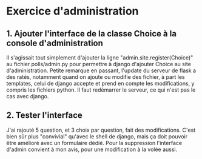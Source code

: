 # Exercice d'administration

## 1. Ajouter l'interface de la classe Choice à la console d'administration

Il s'agissait tout simplement d'ajouter la ligne 
"admin.site.register(Choice)" au fichier polls/admin.py 
pour permettre à django d'ajouter Choice au site 
d'administration. 
Petite remarque en passant, l'update du serveur de flask a 
des ratés, notamment quand on ajoute ou modifie des fichier, 
à part les templates, celui de django accepte et prend en 
compte les modifications, y compris les fichiers python. 
Il faut redémarrer le serveur, ce qui n'est pas le cas 
avec django.
## 2. Tester l'interface
J'ai rajouté 5 question, et 3 choix par question, fait des 
modifications. 
C'est bien sûr plus "convivial" qu'avec le shell de 
django, mais ça doit pouvoir être amélioré avec un 
formulaire dédié. Pour la suppression l'interface d'admin 
convient à mon avis, pour une modification à la volée aussi.

